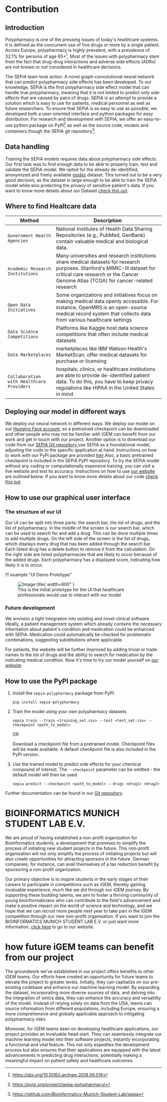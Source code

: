 
# Contribution

## Introduction
Polypharmacy is one of the pressing issues of today's healthcare systems. It is defined as the concurrent use of five drugs or more by a single patient. Across Europe, polypharmacy is highly prevalent, with a prevalence of 32.1% for persons of age 65+[^1]. Most of the issues with polypharmacy stem from the fact that drug-drug interactions and adverse side effects (ADRs) are not known or not considered in healthcare decisions.

The SEPiA team took action. A novel graph-convolutional neural network that can predict polypharmacy side effects has been developed. To our knowledge, SEPiA is the first polypharmacy side effect model that can handle true polypharmacy, meaning that it is not limited to predict only side effects that are caused by pairs of drugs. SEPiA is an attempt to provide a solution which is easy to use for patients, medical personnel as well as future researchers. To ensure that SEPiA is as easy to use as possible, we developed both a user-oriented interface and python packages for easy distribution. For research and development with SEPiA, we offer an easy-to-use python package on PyPI[^2] as well as the source code, models and containers though the SEPiA git repository[^3].

## Data handling 
Training the SEPiA models requires data about polypharmacy side effects. Our first task was to find enough data to be able to properly train, test and validate the SEPiA model. We opted for the already de-identified, anonymized and freely available [nsides](https://tatonettilab.org/offsides/) dataset. This turned out to be a very good decision, as the dataset is large enough to be able to train the SEPiA model while also protecting the privacy of sensitive patient's data.
If you want to know more details about our Dataset [check this out](/munichbioinformatics/model/#polypharmacy-dataset).

## Where to find Healtcare data
| Method      | Description                          |
| ----------- | ------------------------------------ |
| `Government Health Agencies`| National Institutes of Health Data Sharing Repositories (e.g., PubMed, GenBank) contain valuable medical and biological data.|
| `Academic Research Institutions`| Many universities and research institutions share medical datasets for research purposes. Stanford's MIMIC-III dataset for critical care research or the Cancer Genome Atlas (TCGA) for cancer-related research|
| `Open Data Initiatives`| Some organizations and initiatives focus on making medical data openly accessible. For instance, OpenMRS is an open-source medical record system that collects data from various healthcare settings |
| `Data Science Competitions`| Platforms like Kaggle host data science competitions that often include medical datasets |
| `Data Marketplaces`| marketplaces like IBM Watson Health's MarketScan, offer medical datasets for purchase or licensing |
| `Collaboration with Healthcare Providers`| hospitals, clinics, or healthcare institutions are able to provide de-identified patient data. To do this, you have to keep privacy regulations like HIPAA in the United States in mind|

## Deploying our model in different ways 
We deploy our neural network in different ways. We deploy our model on our [Hugging Face account](https://huggingface.co/BioinformaticsMunichStudentLab), so a pretrained checkpoint can be downloaded and other people who may not be familiar with iGEM can benefit from our work and get in touch with our project. Another option is to download our code from our [SEPiA Git repository ](https://gitlab.igem.org/2023/software-tools/munichbioinformatics) use SEPiA as a foundational model, adjusting the code to the specific application at hand. Instructions on how to work with our PyPi package are provided [hier](/munichbioinformatics/contribution/#how-to-use-the-pypi-package).Also, a basic pretrained checkpoint is included in the SEPiA PyPI repository. To try the SEPiA model without any coding or computationally expensive training, you can visit a live website and test its accuracy. Instructions on how to use [our website](http://sepia.bmsl.org/) are outlined below. If you want to know more details about our code [check this out](/munichbioinformatics/model/#graph-structure).

## How to use our graphical user interface 
### The structure of our UI 
Our UI can be split into three parts: the search bar, the list of drugs, and the list of polypharmacy.
In the middle of the screen is our search bar, which can be used to search for and add a drug. This can be done multiple times to add multiple drugs. On the left side of the screen is the list of drugs, which displays every drug that has been added through the search bar. Each listed drug has a delete button to remove it from the calculation. On the right side are listed polypharmacies that are likely to occur because of the added drugs. Each polypharmacy has a displayed score, indicating how likely it is to occur.

!!! example "UI Demo Prototype"
    <figure markdown>
        ![Image title](https://static.igem.wiki/teams/5016/wiki/ui-demo-1.jpeg){ width=800" }
    <figcaption>This is the initial prototype for the UI that healthcare professionals would use to interact with our model</figcaption>
    </figure>

### Future development
We envision a tight integration into existing and novel clinical software. Ideally, a patient management system which already contains the necessary information about patient's condition and medication could be enhanced with SEPiA. Medication could automatically be checked for problematic combinations, suggesting substitutions where applicable.

For patients, the website will be further improved by adding trivial or trade names to the list of drugs and the ability to search for medication by the indicating medical condition.
Now it's time to try our model yourself on [our website](http://sepia.bmsl.org/).


## How to use the PyPI package
1. Install the `sepia-polypharmacy` package from PyPI.
    ```shell
    pip install sepia-polypharmacy
    ```

2. Train the model using your own polypharmacy datasets
    
    ```shell
    sepia train --train <training_set.csv> --test <test_set.csv> --checkpoint <path_to_model>
    ```
   
    OR

    Download a checkpoint file from a pretrained model.
    Checkpoint files will be made available. A default checkpoint file is also included in the PyPI version.


3. Use the trained model to predict side effects for your chemical compound of interest. The `--checkpoint` parameter can be omitted - the default model will then be used.
   ```shell
   sepia predict --checkpoint <path_to_model> --drugs <drug1> <drug2>
   ```

Further documentation can be found in our [Git repository](https://github.com/Bioinformatics-Munich-Student-Lab/sepia).

# BIOINFORMATICS MUNICH STUDENT LAB E.V.
We are proud of having established a non-profit organization for Bioinformatics students, a development that promises to simplify the process of initiating new student projects in the future. This non-profit organization will not only simplify the process of initiating projects but will also create opportunities for attracting sponsors in the future. German companies, for instance, can avail themselves of a tax reduction benefit by sponsoring a non-profit organization.

Our primary objective is to inspire students in the early stages of their careers to participate in competitions such as iGEM, thereby gaining invaluable experience, much like we did through our iGEM journey. By supporting these budding talents, we aim to foster a thriving community of young bioinformaticians who can contribute to the field's advancement and make a positive impact on the world of science and technology, and we hope that we can recruit more people next year to take part in the iGEM competition through our new non-profit organisation.
If you want to join the BIOINFORMATICS MUNICH STUDENT LAB E.V. or just want more information, [click here](https://bmsl.org/) to go to our website.

# how future iGEM teams can benefit from our project 
The groundwork we've established in our project offers benefits to other iGEM teams. Our efforts have created an opportunity for future teams to elevate the project to greater levels. Initially, they can capitalize on our pre-existing codebase and enhance our machine learning model. By expanding the dataset, incorporating more diverse sources of data, and delving into the integration of omics data, they can enhance the accuracy and versatility of the model. Instead of relying solely on data from the USA, teams can source information from different populations, including Europe, ensuring a more comprehensive and globally applicable approach to mitigating polypharmacy risks.

Moreover, for iGEM teams keen on developing healthcare applications, our project provides an invaluable head start. They can seamlessly integrate our machine learning model into their software projects, instantly incorporating a functional and vital feature. This not only expedites the development process but also ensures that their applications are equipped with the latest advancements in predicting drug interactions, potentially making a meaningful impact on patient safety and healthcare outcomes.

[^1]: https://doi.org/10.1016/j.archger.2018.06.018

[^2]: https://pypi.org/project/sepia-polypharmacy/

[^3]: https://github.com/Bioinformatics-Munich-Student-Lab/sepia

